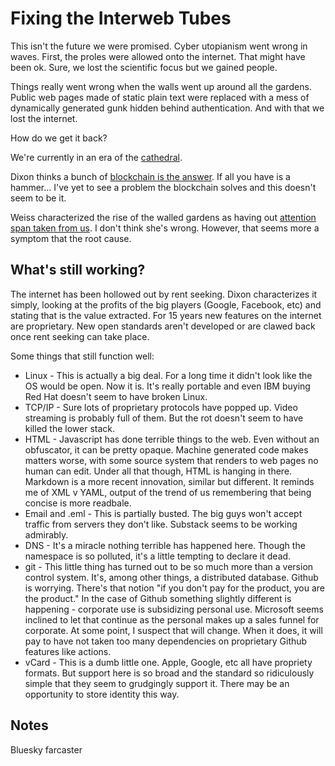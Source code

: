 # Fixing the Interweb Tubes
This isn't the future we were promised.  Cyber utopianism went wrong in waves.  First, the proles were allowed onto the internet.  That might have been ok.  Sure, we lost the scientific focus but we gained people.

Things really went wrong when the walls went up around all the gardens.  Public web pages made of static plain text were replaced with a mess of dynamically generated gunk hidden behind authentication.  And with that we lost the internet.

How do we get it back?

We're currently in an era of the [cathedral](https://www.amazon.com/Cathedral-Bazaar-Musings-Accidental-Revolutionary/dp/0596001088).

Dixon thinks a bunch of [blockchain is the answer](https://www.amazon.com/Read-Write-Own-Building-Internet/dp/0593731387).  If all you have is a hammer...  I've yet to see a problem the blockchain solves and this doesn't seem to be it.

Weiss characterized the rise of the walled gardens as having out [attention span taken from us](https://www.thefp.com/p/honestly-your-attention-didnt-collapse).  I don't think she's wrong.  However, that seems more a symptom that the root cause.

## What's still working?
The internet has been hollowed out by rent seeking.  Dixon characterizes it simply, looking at the profits of the big players (Google, Facebook, etc) and stating that is the value extracted.  For 15 years new features on the internet are proprietary.  New open standards aren't developed or are clawed back once rent seeking can take place.

Some things that still function well:

* Linux - This is actually a big deal.  For a long time it didn't look like the OS would be open.  Now it is.  It's really portable and even IBM buying Red Hat doesn't seem to have broken Linux.
* TCP/IP - Sure lots of proprietary protocols have popped up.  Video streaming is probably full of them.  But the rot doesn't seem to have killed the lower stack.
* HTML - Javascript has done terrible things to the web.  Even without an obfuscator, it can be pretty opaque.  Machine generated code makes matters worse, with some source system that renders to web pages no human can edit.  Under all that though, HTML is hanging in there.  Markdown is a more recent innovation, similar but different.  It reminds me of XML v YAML, output of the trend of us remembering that being concise is more readbale.
* Email and .eml - This is partially busted.  The big guys won't accept traffic from servers they don't like.  Substack seems to be working admirably.
* DNS - It's a miracle nothing terrible has happened here.  Though the namespace is so polluted, it's a little tempting to declare it dead.
* git - This little thing has turned out to be so much more than a version control system.  It's, among other things, a distributed database.  Github is worrying.  There's that notion "if you don't pay for the product, you are the product."  In the case of Github something slightly different is happening - corporate use is subsidizing personal use.  Microsoft seems inclined to let that continue as the personal  makes up a sales funnel for corporate.  At some point, I suspect that will change.  When it does, it will pay to have not taken too many dependencies on proprietary Github features like actions.
* vCard - This is a dumb little one.  Apple, Google, etc all have propriety formats.  But support here is so broad and the standard so ridiculously simple that they seem to grudgingly support it.  There may be an opportunity to store identity this way.

## Notes
Bluesky
farcaster